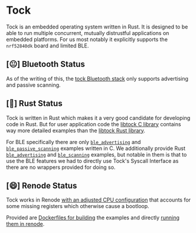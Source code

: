 # Tock

Tock is an embedded operating system written in Rust.
It is designed to be able to run multiple concurrent, mutually distrustful applications on embedded platforms.
For us most notably it explicitly supports the `nrf52840dk` board and limited BLE.

## [😐] Bluetooth Status

As of the writing of this, the [tock Bluetooth stack](https://github.com/tock/tock/blob/master/capsules/extra/src/ble_advertising_driver.rs) only supports advertising and passive scanning.

## [🙂] Rust Status

Tock is written in Rust which makes it a very good candidate for developing code in Rust.
But for user application code the [libtock C library](https://github.com/tock/libtock-c/tree/master/examples) contains way more detailed examples than the [libtock Rust library](https://github.com/tock/libtock-rs/tree/master/examples).

For BLE specifically there are only [`ble_advertising`](https://github.com/tock/libtock-c/tree/master/examples/ble_advertising) and [`ble_passive_scanning`](https://github.com/tock/libtock-c/tree/master/examples/ble_passive_scanning) examples written in C. 
We additionally provide Rust [`ble_advertising`](examples.html#ble-advertising) and [`ble_scanning`](examples.html#ble-scanning) examples, but notable in them is that to use the BLE features we had to directly use Tock's Syscall Interface as there are no wrappers provided for doing so.


## [😄] Renode Status

Tock works in Renode [with an adjusted CPU configuration](build.html#notes-on-renode) that accounts for some missing registers which otherwise cause a bootloop.

Provided are [Dockerfiles for building](build.html#build-with-docker) the examples and directly [running them in renode](build.html#run-on-renode).